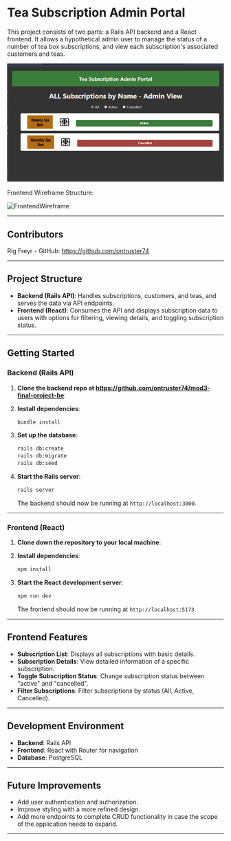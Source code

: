 # Tea Subscription Admin Portal

This project consists of two parts: a Rails API backend and a React frontend. It allows a hypothetical admin user to manage the status of a number of tea box subscriptions, and view each subscription's associated customers and teas.


![Frontend screenshot](FinalProject.PNG)

Frontend Wireframe Structure:

![FrontendWireframe](https://github.com/user-attachments/assets/7a47bd62-f858-49a1-91c5-574701c618f5)

---

## Contributors

Rig Freyr - GitHub: https://github.com/ontruster74

---

## Project Structure

- **Backend (Rails API)**: Handles subscriptions, customers, and teas, and serves the data via API endpoints.
- **Frontend (React)**: Consumes the API and displays subscription data to users with options for filtering, viewing details, and toggling subscription status.

---

## Getting Started

### Backend (Rails API)

1. **Clone the backend repo at https://github.com/ontruster74/mod3-final-project-be**:

2. **Install dependencies**:

   ```bash
   bundle install
   ```

3. **Set up the database**:

   ```bash
   rails db:create
   rails db:migrate
   rails db:seed 
   ```

4. **Start the Rails server**:

   ```bash
   rails server
   ```

   The backend should now be running at `http://localhost:3000`.

---

### Frontend (React)

1. **Clone down the repository to your local machine**:


2. **Install dependencies**:

   ```bash
   npm install
   ```

3. **Start the React development server**:

   ```bash
   npm run dev
   ```

   The frontend should now be running at `http://localhost:5173`.

---

## Frontend Features

- **Subscription List**: Displays all subscriptions with basic details.
- **Subscription Details**: View detailed information of a specific subscription.
- **Toggle Subscription Status**: Change subscription status between "active" and "cancelled".
- **Filter Subscriptions**: Filter subscriptions by status (All, Active, Cancelled).

---

## Development Environment

- **Backend**: Rails API
- **Frontend**: React with Router for navigation
- **Database**: PostgreSQL 

---

## Future Improvements

- Add user authentication and authorization.
- Improve styling with a more refined design.
- Add more endpoints to complete CRUD functionality in case the scope of the application needs to expand.

---
